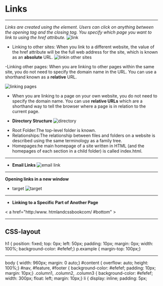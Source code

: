 # **Links**
______
 *Links are created using the <a> element. Users can click on anything between the opening <a> tag and the closing </a> tag. You specify which page you want to link to using the href attribute.*
 ![link](https://th.bing.com/th?q=HTML+Code+for+Beginner+Link&w=120&h=120&c=1&rs=1&qlt=90&cb=1&dpr=1.88&pid=InlineBlock&mkt=en-XA&adlt=strict&t=1&mw=247)

 - Linking to other sites:
When you link to a different website, the value of the href attribute will be the full web address for the site, which is known as an **absolute** URL.
![linkin other sites](https://www.codegrepper.com/codeimages/make-image-clickable-html.png)

-Linking other pages: When you are linking to other pages within the same site, you do not need to specify the domain name in the URL. You can use a shorthand known as a **relative** URL.

![linking pages](https://data-flair.training/blogs/wp-content/uploads/sites/2/2020/06/Links-in-HTML-1200x900.jpg)

- When you are linking to a page on your own website, you do not need to specify the domain name. You can use **relative URLs** which are a shorthand way to tell the browser where a page is in relation to the current page.


* **Directory Structure**
![directory](https://microchipdeveloper.com/local--files/mplabx:directory-structure/mplabx-directory-structure.png)
- Root Folder:The top-level folder is known.
- Relationships:The relationship between files and folders on a website is described using the same terminology as a family tree.
- Homepages:he main homepage of a site written in HTML (and the homepages of each section in a child folder) is called index.html.

____
* **Email Links**
![email link](http://3.bp.blogspot.com/_nv0jFbWmHs8/SiE9C5BQvGI/AAAAAAAAAck/ZkRV38sLd7U/s400/HTML-Codes_EmailLink.jpg)
 
 ____
 **Opening links in a new window**

 - target
 ![target](https://i.ytimg.com/vi/OJpDz-w0tag/maxresdefault.jpg)

___
* **Linking to a Specific Part of Another Page**

< a href="http:/www.
htmlandcssbookcom/
#bottom" >

________

## **CSS-layout**

h1 {
position: fixed;
top: 0px;
left: 50px;
padding: 10px;
margin: 0px;
width: 100%;
background-color: #efefef;}
p.example {
margin-top: 100px;}
____

body {
width: 960px;
margin: 0 auto;}
#content {
overflow: auto;
height: 100%;}
#nav, #feature, #footer {
background-color: #efefef;
padding: 10px;
margin: 10px;}
.column1, .column2, .column3 {
background-color: #efefef;
width: 300px;
float: left;
margin: 10px;}
li {
display: inline;
padding: 5px;


